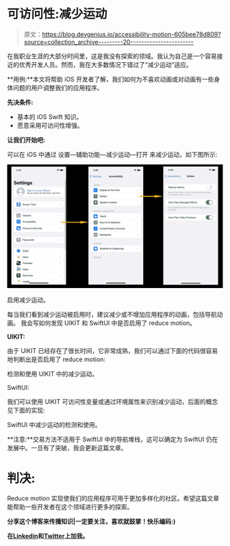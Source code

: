 # 可访问性:减少运动

> 原文：<https://blog.devgenius.io/accessibility-motion-605bee78d809?source=collection_archive---------20----------------------->

在我职业生涯的大部分时间里，这是我没有探索的领域。我认为自己是一个容易接近的优秀开发人员。然而，我在大多数情况下错过了“减少运动”适应。

**用例:**本文将帮助 iOS 开发者了解，我们如何为不喜欢动画或对动画有一些身体问题的用户调整我们的应用程序。

**先决条件:**

*   基本的 iOS Swift 知识。
*   愿意采用可访问性增强。

**让我们开始吧:**

可以在 iOS 中通过
设置—辅助功能—减少运动—打开
来减少运动，如下图所示:

![](img/f8ad6bbf29f0af5e247b75441e64b2bf.png)

启用减少运动。

每当我们看到减少运动被启用时，建议减少或不增加应用程序的动画，包括导航动画。
我会写如何发现 UIKIT 和 SwiftUI 中是否启用了 reduce motion。

**UIKIT:**

由于 UIKIT 已经存在了很长时间，它非常成熟，我们可以通过下面的代码很容易地判断出是否启用了 reduce motion:

检测和使用 UIKIT 中的减少运动。

SwiftUI:

我们可以使用 UIKIT 可访问性变量或通过环境属性来识别减少运动，后面的概念见下面的实现:

SwiftUI 中减少运动的检测和使用。

**注意:**交易方法不适用于 SwiftUI 中的导航堆栈，这可以确定为 SwiftUI 仍在发展中。一旦有了突破，我会更新这篇文章。

# 判决:

Reduce motion 实现使我们的应用程序可用于更加多样化的社区。希望这篇文章能帮助一些开发者在这个领域进行更多的探索。

**分享这个博客来传播知识|一定要关注，喜欢就鼓掌！快乐编码:)**

**在**[**Linkedin**](https://www.linkedin.com/in/nilaakash-singh-79a386b2/)**和**[**Twitter**](https://twitter.com/NilaakashSingh)**上加我。**